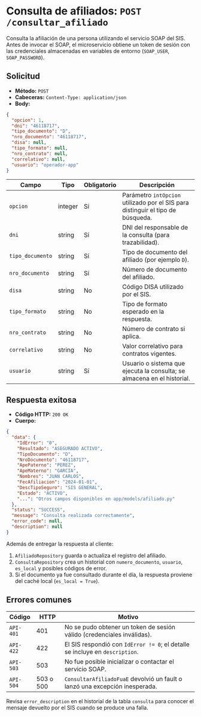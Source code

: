 # Consulta de afiliados: `POST /consultar_afiliado`

Consulta la afiliación de una persona utilizando el servicio SOAP del SIS. Antes
de invocar el SOAP, el microservicio obtiene un token de sesión con las
credenciales almacenadas en variables de entorno (`SOAP_USER`, `SOAP_PASSWORD`).

## Solicitud

- **Método:** `POST`
- **Cabeceras:** `Content-Type: application/json`
- **Body:**

```json
{
  "opcion": 1,
  "dni": "46118717",
  "tipo_documento": "D",
  "nro_documento": "46118717",
  "disa": null,
  "tipo_formato": null,
  "nro_contrato": null,
  "correlativo": null,
  "usuario": "operador-app"
}
```

| Campo            | Tipo    | Obligatorio | Descripción |
| ---------------- | ------- | ----------- | ----------- |
| `opcion`         | integer | Sí          | Parámetro `intOpcion` utilizado por el SIS para distinguir el tipo de búsqueda. |
| `dni`            | string  | Sí          | DNI del responsable de la consulta (para trazabilidad). |
| `tipo_documento` | string  | Sí          | Tipo de documento del afiliado (por ejemplo `D`). |
| `nro_documento`  | string  | Sí          | Número de documento del afiliado. |
| `disa`           | string  | No          | Código DISA utilizado por el SIS. |
| `tipo_formato`   | string  | No          | Tipo de formato esperado en la respuesta. |
| `nro_contrato`   | string  | No          | Número de contrato si aplica. |
| `correlativo`    | string  | No          | Valor correlativo para contratos vigentes. |
| `usuario`        | string  | Sí          | Usuario o sistema que ejecuta la consulta; se almacena en el historial. |

## Respuesta exitosa

- **Código HTTP:** `200 OK`
- **Cuerpo:**

```json
{
  "data": {
    "IdError": "0",
    "Resultado": "ASEGURADO ACTIVO",
    "TipoDocumento": "D",
    "NroDocumento": "46118717",
    "ApePaterno": "PEREZ",
    "ApeMaterno": "GARCIA",
    "Nombres": "JUAN CARLOS",
    "FecAfiliacion": "2024-01-01",
    "DescTipoSeguro": "SIS GENERAL",
    "Estado": "ACTIVO",
    "...": "Otros campos disponibles en app/models/afiliado.py"
  },
  "status": "SUCCESS",
  "message": "Consulta realizada correctamente",
  "error_code": null,
  "description": null
}
```

Además de entregar la respuesta al cliente:

1. `AfiliadoRepository` guarda o actualiza el registro del afiliado.
2. `ConsultaRepository` crea un historial con `numero_documento`, `usuario`,
   `es_local` y posibles códigos de error.
3. Si el documento ya fue consultado durante el día, la respuesta proviene del
   caché local (`es_local = True`).

## Errores comunes

| Código    | HTTP          | Motivo |
| --------- | ------------- | ------ |
| `API-401` | 401           | No se pudo obtener un token de sesión válido (credenciales inválidas). |
| `API-422` | 422           | El SIS respondió con `IdError != 0`; el detalle se incluye en `description`. |
| `API-503` | 503           | No fue posible inicializar o contactar el servicio SOAP. |
| `API-504` | 503 o 500     | `ConsultarAfiliadoFuaE` devolvió un fault o lanzó una excepción inesperada. |

Revisa `error_description` en el historial de la tabla `consulta` para conocer el
mensaje devuelto por el SIS cuando se produce una falla.
